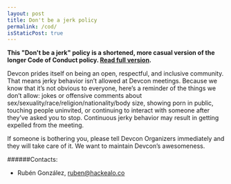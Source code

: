 ```yaml
---
layout: post
title: Don't be a jerk policy
permalink: /cod/
isStaticPost: true
---
```


__This "Don't be a jerk" policy is a shortened, more casual version of the longer Code of Conduct policy. [Read full version](http://meta.wikimedia.org/wiki/Don%27t_be_a_dick).__


Devcon prides itself on being an open, respectful, and inclusive community. That means jerky behavior isn’t allowed at Devcon meetings. Because we know that it’s not obvious to everyone, here’s a reminder of the things we don’t allow: jokes or offensive comments about sex/sexuality/race/religion/nationality/body size, showing porn in public, touching people uninvited, or continuing to interact with someone after they’ve asked you to stop. Continuous jerky behavior may result in getting expelled from the meeting.

If someone is bothering you, please tell Devcon Organizers immediately and they will take care of it. We want to maintain Devcon’s awesomeness.


######Contacts:

- Rubén González, [ruben@hackealo.co](mailto:ruben@hackealo.co)

<img class="img-responsive feature-image" src="{{ site.baseurl }}/img/posts/cod.jpg" style="display:none">
